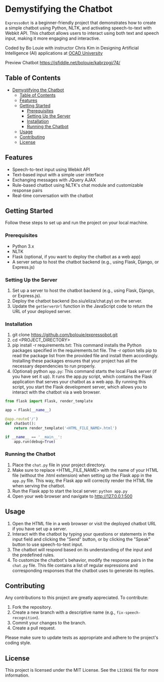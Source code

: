 # Demystifying the Chatbot

`ExpressoBot` is a beginner-friendly project that demonstrates how to create a simple chatbot using Python, NLTK, and activating speech-to-text with Webkit API. This chatbot allows users to interact using both text and speech input, making it more engaging and interactive.

Coded by Bo Louie with instructor Chris Kim in Designing Artificial Intelligence (AI) applications at [OCAD University](https://continuingstudies.ocadu.ca/search/publicCourseSearchDetails.do?method=load&courseId=12164429&selectedProgramAreaId=17820&selectedProgramStreamId=17837)

Preview Chatbot https://jsfiddle.net/bolouie/kabrzpgj/74/

## Table of Contents

- [Demystifying the Chatbot](#demystifying-the-chatbot)
  - [Table of Contents](#table-of-contents)
  - [Features](#features)
  - [Getting Started](#getting-started)
    - [Prerequisites](#prerequisites)
    - [Setting Up the Server](#setting-up-the-server)
    - [Installation](#installation)
    - [Running the Chatbot](#running-the-chatbot)
  - [Usage](#usage)
  - [Contributing](#contributing)
  - [License](#license)

## Features

- Speech-to-text input using Webkit API
- Text-based input with a simple user interface
- Exchanging messages with JQuery AJAX
- Rule-based chatbot using NLTK's chat module and customizable response pairs
- Real-time conversation with the chatbot

## Getting Started

Follow these steps to set up and run the project on your local machine.

### Prerequisites

- Python 3.x
- NLTK
- Flask (optional, if you want to deploy the chatbot as a web app)
- A server setup to host the chatbot backend (e.g., using Flask, Django, or Express.js)

### Setting Up the Server

1. Set up a server to host the chatbot backend (e.g., using Flask, Django, or Express.js).
2. Deploy the chatbot backend (bo.siu/eliza/chat.py) on the server.
3. Update the `getServerUrl` function in the JavaScript code to return the URL of your deployed server.

### Installation

1. git clone https://github.com/bolouie/expressobot.git
2. cd <PROJECT_DIRECTORY>
3. pip install -r requirements.txt: This command installs the Python packages specified in the requirements.txt file. The -r option tells pip to read the package list from the provided file and install them accordingly. Installing these packages ensures that your project has all the necessary dependencies to run properly.
4. (Optional) python `app.py`: This command starts the local Flask server (if you have set it up). It runs the app.py script, which contains the Flask application that serves your chatbot as a web app. By running this script, you start the Flask development server, which allows you to interact with the chatbot via a web browser.

```python
from flask import Flask, render_template

app = Flask(__name__)

@app.route('/')
def chatbot():
    return render_template('<HTML_FILE_NAME>.html')

if __name__ == '__main__':
    app.run(debug=True)

```

### Running the Chatbot

1. Place the `chat.py` file in your project directory.
2. Make sure to replace <HTML_FILE_NAME> with the name of your HTML file (without the .html extension) when setting up the Flask app in the `app.py` file. This way, the Flask app will correctly render the HTML file when serving the chatbot.
3. Run the Flask app to start the local server: `python app.py`
4. Open your web browser and navigate to http://127.0.0.1:500

## Usage

1. Open the HTML file in a web browser or visit the deployed chatbot URL if you have set up a server.
2. Interact with the chatbot by typing your questions or statements in the input field and clicking the "Send" button, or by clicking the "Speak" button to use speech-to-text input.
3. The chatbot will respond based on its understanding of the input and the predefined rules.
4. To customize the chatbot's behavior, modify the response pairs in the `chat.py` file. This file contains a list of regular expressions and corresponding responses that the chatbot uses to generate its replies.

## Contributing

Any contributions to this project are greatly appreciated. To contribute:

1. Fork the repository.
2. Create a new branch with a descriptive name (e.g., `fix-speech-recognition`).
3. Commit your changes to the branch.
4. Create a pull request.

Please make sure to update tests as appropriate and adhere to the project's coding style.

## License

This project is licensed under the MIT License. See the `LICENSE` file for more information.
